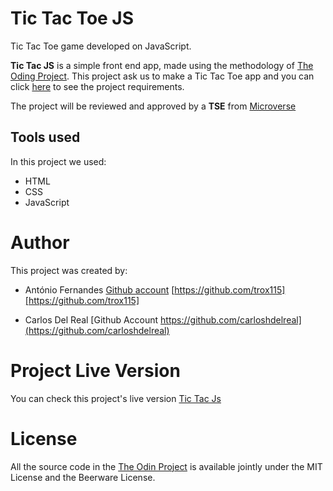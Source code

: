 # Tic Tac Toe JS

Tic Tac Toe game developed on JavaScript.

**Tic Tac JS** is a simple front end app, made using the methodology of [The Oding Project](https://www.theodinproject.com). This project ask us to make a Tic Tac Toe app and you can click [here](https://www.theodinproject.com/courses/javascript/lessons/tic-tac-toe-javascript) to see the project requirements.

The project will be reviewed and approved by a **TSE** from [Microverse](https://microverse.org)

## Tools used

In this project we used:

- HTML
- CSS
- JavaScript

# Author

This project was created by:

- António Fernandes [Github account](https://github.com/trox115) [https://github.com/trox115][https://github.com/trox115]

- Carlos Del Real [Github Account https://github.com/carloshdelreal](https://github.com/carloshdelreal)

# Project Live Version

You can check this project's live version [Tic Tac Js](https://carloshdelreal.github.io/tic-tac-js/)

# License

All the source code in the [The Odin Project](https://www.theodinproject.com/courses/ruby-on-rails/lessons/forms) is available jointly under the MIT License and the Beerware License.
